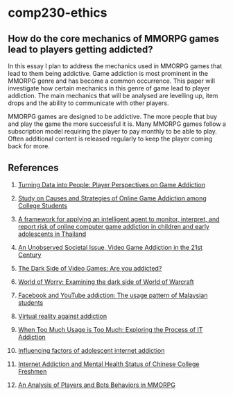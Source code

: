 # comp230-ethics

## How do the core mechanics of MMORPG games lead to players getting addicted?

In this essay I plan to address the mechanics used in MMORPG games that lead to them being addictive. Game addiction is most prominent in the MMORPG genre and has become a common occurrence. This paper will investigate how certain mechanics in this genre of game lead to player addiction. The main mechanics that will be analysed are levelling up, item drops and the ability to communicate with other players. 

MMORPG games are designed to be addictive. The more people that buy and play the game the more successful it is. Many MMORPG games follow a subscription model requiring the player to pay monthly to be able to play. Often additional content is released regularly to keep the player coming back for more. 


## References
1. [Turning Data into People: Player Perspectives on Game Addiction](http://ieeexplore.ieee.org.ezproxy.falmouth.ac.uk/xpls/icp.jsp?arnumber=7399493)

2. [Study on Causes and Strategies of Online Game Addiction among College Students](http://ieeexplore.ieee.org.ezproxy.falmouth.ac.uk/document/5630987/)

3. [A framework for applying an intelligent agent to monitor, interpret, and report risk of online computer game addiction in children and early adolescents in Thailand](http://ieeexplore.ieee.org.ezproxy.falmouth.ac.uk/document/6211592/)

4. [An Unobserved Societal Issue, Video Game Addiction in the 21st Century](http://ieeexplore.ieee.org.ezproxy.falmouth.ac.uk/document/4362237/)

5. [The Dark Side of Video Games: Are you addicted?](http://ieeexplore.ieee.org.ezproxy.falmouth.ac.uk/document/7353289/)

6. [World of Worry: Examining the dark side of World of Warcraft ](http://ieeexplore.ieee.org.ezproxy.falmouth.ac.uk/document/7786819/)

7. [Facebook and YouTube addiction: The usage pattern of Malaysian students](http://ieeexplore.ieee.org.ezproxy.falmouth.ac.uk/document/8002516/)

8. [Virtual reality against addiction](http://ieeexplore.ieee.org.ezproxy.falmouth.ac.uk/document/7148387/)

9. [When Too Much Usage is Too Much: Exploring the Process of IT Addiction](http://ieeexplore.ieee.org.ezproxy.falmouth.ac.uk/document/6759155/)

10. [Influencing factors of adolescent internet addiction](http://ieeexplore.ieee.org.ezproxy.falmouth.ac.uk/document/5607395/)

11. [Internet Addiction and Mental Health Status of Chinese College Freshmen](http://ieeexplore.ieee.org.ezproxy.falmouth.ac.uk/document/5162977/)

12. [An Analysis of Players and Bots Behaviors in MMORPG](http://ieeexplore.ieee.org.ezproxy.falmouth.ac.uk/document/6531845/)
